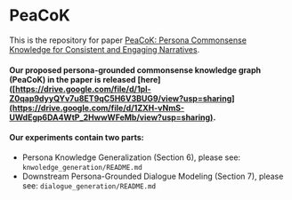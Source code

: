 # PeaCoK
This is the repository for paper [PeaCoK: Persona Commonsense Knowledge for Consistent and Engaging Narratives](https://arxiv.org/abs/2305.02364).

#### Our proposed persona-grounded commonsense knowledge graph (PeaCoK) in the paper is released [here]([https://drive.google.com/file/d/1pl-Z0qap9dyyQYv7u8ET9qC5H6V3BUG9/view?usp=sharing](https://drive.google.com/file/d/1ZXH-vNmS-UWdEgp6DA4WtP_2HwwWFeMb/view?usp=sharing).

#### Our experiments contain two parts:
- Persona Knowledge Generalization (Section 6), please see: ``knwoledge_generation/README.md``
- Downstream Persona-Grounded Dialogue Modeling (Section 7), please see: ``dialogue_generation/README.md``
